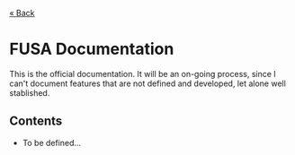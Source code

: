 [« Back](../README.md)

# FUSA Documentation #

This is the official documentation. It will be an on-going process, since I can't document features that are not defined and developed, let alone well stablished.

## Contents

- To be defined...
